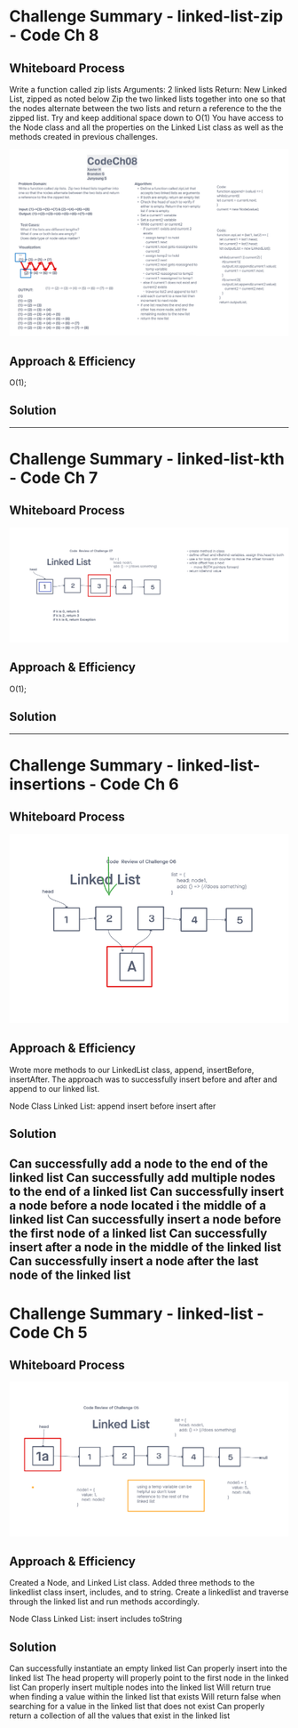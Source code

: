 # Challenge Summary - linked-list-zip - Code Ch 8

## Whiteboard Process

Write a function called zip lists
Arguments: 2 linked lists
Return: New Linked List, zipped as noted below
Zip the two linked lists together into one so that the nodes alternate between the two lists and return a reference to the the zipped list.
Try and keep additional space down to O(1)
You have access to the Node class and all the properties on the Linked List class as well as the methods created in previous challenges.

![UML](./UML08.png)

## Approach & Efficiency

O(1);

## Solution
<!-- Show how to run your code, and examples of it in action -->

-----

# Challenge Summary - linked-list-kth - Code Ch 7

## Whiteboard Process
![UML](./UML07.png)

## Approach & Efficiency

O(1);

## Solution
<!-- Show how to run your code, and examples of it in action -->

-----

# Challenge Summary - linked-list-insertions - Code Ch 6

## Whiteboard Process
![UML](./UML06.png)

## Approach & Efficiency
  Wrote more methods to our LinkedList class, append, insertBefore, insertAfter. The approach was to successfully insert before and after and append to our linked list. 

  Node Class
  Linked List:
    append 
    insert before
    insert after

## Solution
<!-- Show how to run your code, and examples of it in action -->
Can successfully add a node to the end of the linked list
Can successfully add multiple nodes to the end of a linked list
Can successfully insert a node before a node located i the middle of a linked list
Can successfully insert a node before the first node of a linked list
Can successfully insert after a node in the middle of the linked list
Can successfully insert a node after the last node of the linked list
-----

# Challenge Summary - linked-list - Code Ch 5

## Whiteboard Process
![UML](./UML05.png)

## Approach & Efficiency
  Created a Node, and Linked List class. Added three methods to the linkedlist class insert, includes, and to string. Create a linkedlist and traverse through the linked list and run methods accordingly.

  Node Class
  Linked List:
    insert 
    includes
    toString

## Solution

Can successfully instantiate an empty linked list
Can properly insert into the linked list
The head property will properly point to the first node in the linked list
Can properly insert multiple nodes into the linked list
Will return true when finding a value within the linked list that exists
Will return false when searching for a value in the linked list that does not exist
Can properly return a collection of all the values that exist in the linked list